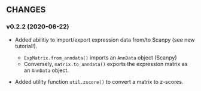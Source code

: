## CHANGES

### v0.2.2 (2020-06-22)

* Added abilitiy to import/export expression data from/to Scanpy (see new tutorial!).
  * `ExpMatrix.from_anndata()` imports an `AnnData` object (Scanpy)
  * Conversely, `matrix.to_anndata()` exports the expression matrix as an `AnnData` object.

* Added utility function `util.zscore()` to convert a matrix to z-scores.
